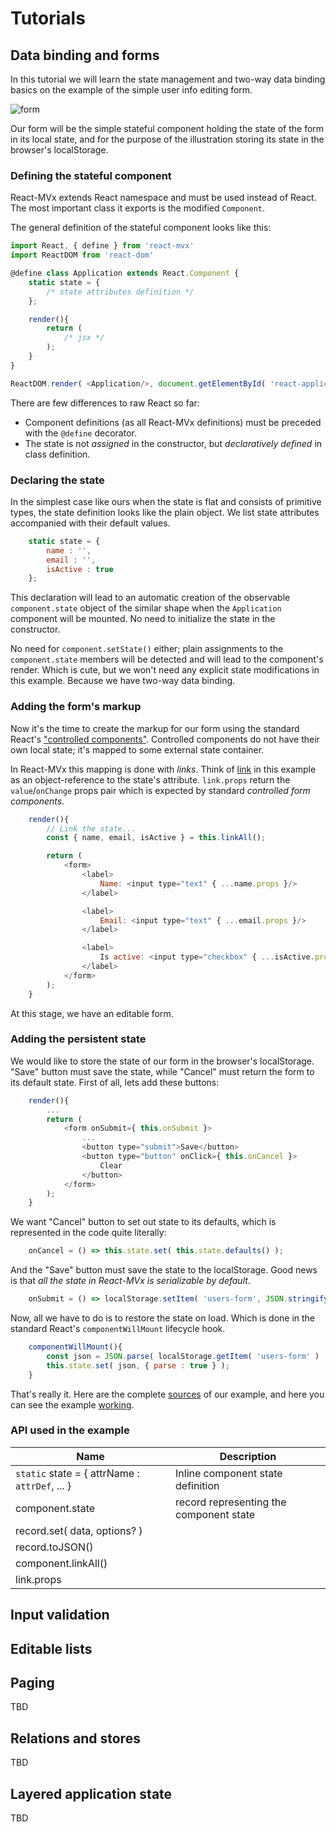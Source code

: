 # Tutorials

## Data binding and forms

In this tutorial we will learn the state management and two-way data binding basics on the example of the simple user info editing form.

![form](./form.png)

Our form will be the simple stateful component holding the state of the form in its local state, and for the purpose of the illustration storing its state in the browser's localStorage.

### Defining the stateful component

React-MVx extends React namespace and must be used instead of React. The most important class it exports is the modified `Component`.

The general definition of the stateful component looks like this:

```javascript
import React, { define } from 'react-mvx'
import ReactDOM from 'react-dom'

@define class Application extends React.Component {
    static state = {
        /* state attributes definition */
    };

    render(){
        return (
            /* jsx */
        );
    }
}

ReactDOM.render( <Application/>, document.getElementById( 'react-application' ) );
```

There are few differences to raw React so far:

- Component definitions (as all React-MVx definitions) must be preceded with the `@define` decorator. 
- The state is not _assigned_ in the constructor, but _declaratively defined_ in class definition.

### Declaring the state

In the simplest case like ours when the state is flat and consists of primitive types, the state definition looks like the plain object. We list state attributes accompanied with their default values.

```javascript
    static state = {
        name : '',
        email : '',
        isActive : true
    };
```

This declaration will lead to an automatic creation of the observable `component.state` object of the similar shape when the `Application` component will be mounted. No need to initialize the state in the constructor.

No need for `component.setState()` either; plain assignments to the `component.state` members will be detected and will lead to the component's render. Which is cute, but we won't need any explicit state modifications in this example. Because we have two-way data binding.

### Adding the form's markup

Now it's the time to create the markup for our form using the standard React's ["controlled components"](https://facebook.github.io/react/docs/forms.html#controlled-components). Controlled components do not have their own local state; it's mapped to some external state container.

In React-MVx this mapping is done with _links_. Think of [link](../04_Link/00_Overview.md) in this example as an object-reference to the state's attribute. `link.props` return the `value`/`onChange` props pair which is expected by standard _controlled form components_.

```javascript
    render(){
        // Link the state...
        const { name, email, isActive } = this.linkAll();

        return (
            <form>
                <label>
                    Name: <input type="text" { ...name.props }/>
                </label>

                <label>
                    Email: <input type="text" { ...email.props }/>
                </label>

                <label>
                    Is active: <input type="checkbox" { ...isActive.props }/>
                </label>
            </form>
        );
    }
```

At this stage, we have an editable form.

### Adding the persistent state

We would like to store the state of our form in the browser's localStorage. "Save" button must save the state, while "Cancel" must return the form to its default state. First of all, lets add these buttons:

```javascript
    render(){
        ...
        return (
            <form onSubmit={ this.onSubmit }>
                ...
                <button type="submit">Save</button>
                <button type="button" onClick={ this.onCancel }>
                    Clear
                </button>
            </form>
        );
    }
```

We want "Cancel" button to set out state to its defaults, which is represented in the code quite literally:

```javascript
    onCancel = () => this.state.set( this.state.defaults() );
``` 

And the "Save" button must save the state to the localStorage. Good news is that _all the state in React-MVx is serializable by default_.

```javascript
    onSubmit = () => localStorage.setItem( 'users-form', JSON.stringify( this.state ) );
```

Now, all we have to do is to restore the state on load. Which is done in the standard React's `componentWillMount` lifecycle hook.

```javascript
    componentWillMount(){
        const json = JSON.parse( localStorage.getItem( 'users-form' ) || '{}' );
        this.state.set( json, { parse : true } );
    }
```

That's really it. Here are the complete [sources](https://github.com/gaperton/react-mvx-examples/blob/master/src/form.jsx) of our example, and here you can see the example [working](https://gaperton.github.io/react-mvx-examples/dist/form.html).

### API used in the example

Name | Description
---|---
`static` state = { attrName : `attrDef`, ... } | Inline component state definition
component.state | record representing the component state
record.set( data, options? ) | 
record.toJSON() | 
component.linkAll() |
link.props |

## Input validation

## Editable lists

## Paging

TBD

## Relations and stores

TBD

## Layered application state

TBD